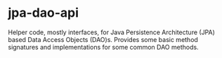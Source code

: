 # jpa-dao-api
Helper code, mostly interfaces, for Java Persistence Architecture (JPA) based Data Access Objects (DAO)s. Provides some basic method signatures and implementations for some common DAO methods.

